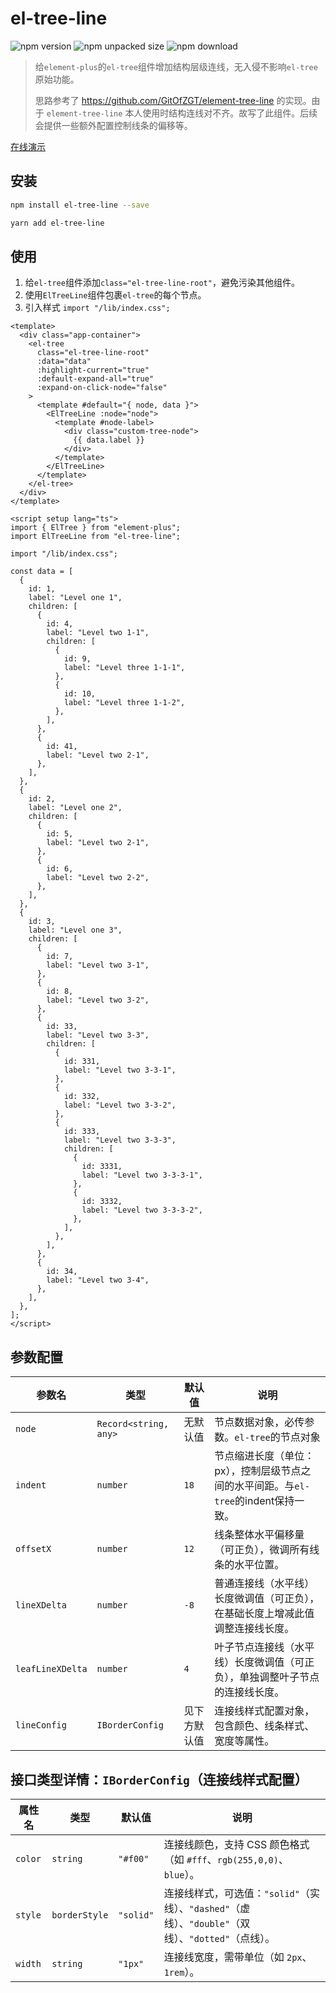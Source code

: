 # el-tree-line

![npm version](https://img.shields.io/npm/v/el-tree-line)
![npm unpacked size](https://img.shields.io/npm/unpacked-size/el-tree-line)
![npm download](https://img.shields.io/npm/dt/el-tree-line)

> 给`element-plus`的`el-tree`组件增加结构层级连线，无入侵不影响`el-tree`原始功能。
>
> 思路参考了 https://github.com/GitOfZGT/element-tree-line 的实现。由于 `element-tree-line` 本人使用时结构连线对不齐。故写了此组件。后续会提供一些额外配置控制线条的偏移等。

[在线演示](https://thesunset.github.io/el-tree-line/)

## 安装

```bash
npm install el-tree-line --save
```

```bash
yarn add el-tree-line
```

## 使用
1. 给`el-tree`组件添加`class="el-tree-line-root"`，避免污染其他组件。
2. 使用`ElTreeLine`组件包裹`el-tree`的每个节点。
3. 引入样式 `import "/lib/index.css";`
```vue
<template>
  <div class="app-container">
    <el-tree
      class="el-tree-line-root"
      :data="data"
      :highlight-current="true"
      :default-expand-all="true"
      :expand-on-click-node="false"
    >
      <template #default="{ node, data }">
        <ElTreeLine :node="node">
          <template #node-label>
            <div class="custom-tree-node">
              {{ data.label }}
            </div>
          </template>
        </ElTreeLine>
      </template>
    </el-tree>
  </div>
</template>

<script setup lang="ts">
import { ElTree } from "element-plus";
import ElTreeLine from "el-tree-line";

import "/lib/index.css";

const data = [
  {
    id: 1,
    label: "Level one 1",
    children: [
      {
        id: 4,
        label: "Level two 1-1",
        children: [
          {
            id: 9,
            label: "Level three 1-1-1",
          },
          {
            id: 10,
            label: "Level three 1-1-2",
          },
        ],
      },
      {
        id: 41,
        label: "Level two 2-1",
      },
    ],
  },
  {
    id: 2,
    label: "Level one 2",
    children: [
      {
        id: 5,
        label: "Level two 2-1",
      },
      {
        id: 6,
        label: "Level two 2-2",
      },
    ],
  },
  {
    id: 3,
    label: "Level one 3",
    children: [
      {
        id: 7,
        label: "Level two 3-1",
      },
      {
        id: 8,
        label: "Level two 3-2",
      },
      {
        id: 33,
        label: "Level two 3-3",
        children: [
          {
            id: 331,
            label: "Level two 3-3-1",
          },
          {
            id: 332,
            label: "Level two 3-3-2",
          },
          {
            id: 333,
            label: "Level two 3-3-3",
            children: [
              {
                id: 3331,
                label: "Level two 3-3-3-1",
              },
              {
                id: 3332,
                label: "Level two 3-3-3-2",
              },
            ],
          },
        ],
      },
      {
        id: 34,
        label: "Level two 3-4",
      },
    ],
  },
];
</script>
```

## 参数配置

| 参数名           | 类型                  | 默认值       | 说明                                                         |
| ---------------- | --------------------- | ------------ | ------------------------------------------------------------ |
| `node`           | `Record<string, any>` | 无默认值     | 节点数据对象，必传参数。`el-tree`的节点对象                  |
| `indent`         | `number`              | `18`         | 节点缩进长度（单位：px），控制层级节点之间的水平间距。与`el-tree`的indent保持一致。 |
| `offsetX`        | `number`              | `12`         | 线条整体水平偏移量（可正负），微调所有线条的水平位置。       |
| `lineXDelta`     | `number`              | `-8`         | 普通连接线（水平线）长度微调值（可正负），在基础长度上增减此值调整连接线长度。 |
| `leafLineXDelta` | `number`              | `4`          | 叶子节点连接线（水平线）长度微调值（可正负），单独调整叶子节点的连接线长度。 |
| `lineConfig`     | `IBorderConfig`       | 见下方默认值 | 连接线样式配置对象，包含颜色、线条样式、宽度等属性。         |

## 接口类型详情：`IBorderConfig`（连接线样式配置）

| 属性名  | 类型          | 默认值    | 说明                                                         |
| ------- | ------------- | --------- | ------------------------------------------------------------ |
| `color` | `string`      | `"#f00"`  | 连接线颜色，支持 CSS 颜色格式（如 `#fff`、`rgb(255,0,0)`、`blue`）。 |
| `style` | `borderStyle` | `"solid"` | 连接线样式，可选值：`"solid"`（实线）、`"dashed"`（虚线）、`"double"`（双线）、`"dotted"`（点线）。 |
| `width` | `string`      | `"1px"`   | 连接线宽度，需带单位（如 `2px`、`1rem`）。                   |
